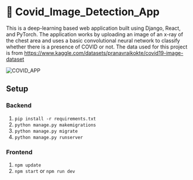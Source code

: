 # 🦠 Covid_Image_Detection_App
This is a deep-learning based web application built using Django, React, and PyTorch. The application works by uploading an image of an x-ray of the chest area and uses a basic convolutional neural network to classify whether there is a presence of COVID or not. The data used for this project is from https://www.kaggle.com/datasets/pranavraikokte/covid19-image-dataset

![COVID_APP](https://user-images.githubusercontent.com/87782709/197602171-600182fe-eb5b-483e-86bf-a47f21a21772.jpg)

## Setup
### Backend
1. `pip install -r requirements.txt`
2. `python manage.py makemigrations`
3. `python manage.py migrate`
4. `python manage.py runserver`

### Frontend
1. `npm update`
2. `npm start` or `npm run dev`
